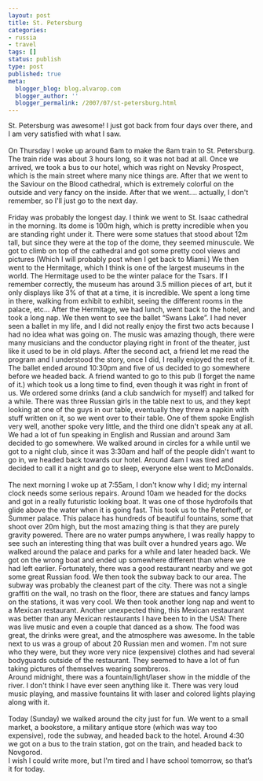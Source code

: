 ```yaml
---
layout: post
title: St. Petersburg
categories:
- russia
- travel
tags: []
status: publish
type: post
published: true
meta:
  blogger_blog: blog.alvarop.com
  blogger_author: ''
  blogger_permalink: /2007/07/st-petersburg.html
---
```

St. Petersburg was awesome! I just got back from four days over there, and I am very satisfied with what I saw.<br /><br />On Thursday I woke up around 6am to make the 8am train to St. Petersburg. The train ride was about 3 hours long, so it was not bad at all. Once we arrived, we took a bus to our hotel, which was right on Nevsky Prospect, which is the main street where many nice things are. After that we went to the Saviour on the Blood cathedral, which is extremely colorful on the outside and very fancy on the inside. After that we went.... actually, I don't remember, so I'll just go to the next day.<br /><br />Friday was probably the longest day. I think we went to St. Isaac cathedral in the morning. Its dome is 100m high, which is pretty incredible when you are standing right under it. There were some statues that stood about 12m tall, but since they were at the top of the dome, they seemed minuscule. We got to climb on top of the cathedral and got some pretty cool views and pictures (Which I will probably post when I get back to Miami.) We then went to the Hermitage, which I think is one of the largest museums in the world. The Hermitage used to be the winter palace for the Tsars. If I remember correctly, the museum has around 3.5 million pieces of art, but it only displays like 3% of that at a time, it is incredible. We spent a long time in there, walking from exhibit to exhibit, seeing the different rooms in the palace, etc... After the Hermitage, we had lunch, went back to the hotel, and took a long nap. We then went to see the ballet “Swans Lake”. I had never seen a ballet in my life, and I did not really enjoy the first two acts because I had no idea what was going on. The music was amazing though, there were many musicians and the conductor playing right in front of the theater, just like it used to be in old plays. After the second act, a friend let me read the program and I understood the story, once I did, I really enjoyed the rest of it.<br />The ballet ended around 10:30pm and five of us decided to go somewhere before we headed back. A friend wanted to go to this pub (I forget the name of it.) which took us a long time to find, even though it was right in front of us. We ordered some drinks (and a club sandwich for myself) and talked for a while. There was three Russian girls in the table next to us, and they kept looking at one of the guys in our table, eventually they threw a napkin with stuff written on it, so we went over to their table. One of them spoke English very well, another spoke very little, and the third one didn't speak any at all. We had a lot of fun speaking in English and Russian and around 3am decided to go somewhere. We walked around in circles for a while until we got to a night club, since it was 3:30am and half of the people didn't want to go in, we headed back towards our hotel. Around 4am I was tired and decided to call it a night and go to sleep, everyone else went to McDonalds.<br /><br />The next morning I woke up at 7:55am, I don't know why I did; my internal clock needs some serious repairs. Around 10am we headed for the docks and got in a really futuristic looking boat. It was one of those hydrofoils that glide above the water when it is going fast. This took us to the Peterhoff, or Summer palace. This palace has hundreds of beautiful fountains, some that shoot over 20m high, but the most amazing thing is that they are purely gravity powered. There are no water pumps anywhere, I was really happy to see such an interesting thing that was built over a hundred years ago. We walked around the palace and parks for a while and later headed back. We got on the wrong boat and ended up somewhere different than where we had left earlier. Fortunately, there was a good restaurant nearby and we got some great Russian food. We then took the subway back to our area. The subway was probably the cleanest part of the city. There was not a single graffiti on the wall, no trash on the floor, there are statues and fancy lamps on the stations, it was very cool. We then took another long nap and went to a Mexican restaurant. Another unexpected thing, this Mexican restaurant was better than any Mexican restaurants I have been to in the USA! There was live music and even a couple that danced as a show. The food was great, the drinks were great, and the atmosphere was awesome. In the table next to us was a group of about 20 Russian men and women. I'm not sure who they were, but they wore very nice (expensive) clothes and had several bodyguards outside of the restaurant. They seemed to have a lot of fun taking pictures of themselves wearing sombreros.<br />Around midnight, there was a fountain/light/laser show in the middle of the river. I don't think I have ever seen anything like it. There was very loud music playing, and massive fountains lit with laser and colored lights playing along with it.<br /><br />Today (Sunday) we walked around the city just for fun. We went to a small market, a bookstore, a military antique store (which was way too expensive), rode the subway, and headed back to the hotel. Around 4:30 we got on a bus to the train station, got on the train, and headed back to Novgorod.<br />I wish I could write more, but I'm tired and I have school tomorrow, so that’s it for today.
